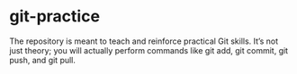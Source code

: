 # git-practice

The repository is meant to teach and reinforce practical Git skills. It’s not just theory; you will actually perform commands like git add, git commit, git push, and git pull.